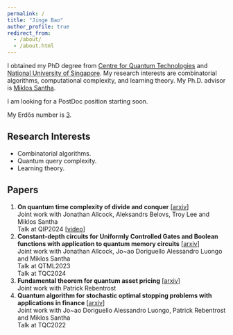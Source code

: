 ```yaml
---
permalink: /
title: "Jinge Bao"
author_profile: true
redirect_from: 
  - /about/
  - /about.html
---
```


I obtained my PhD degree from [Centre for Quantum Technologies](https://www.quantumlah.org/) and [National University of Singapore](https://nus.edu.sg/). My research interests are combinatorial algorithms, computational complexity, and learning theory. My Ph.D. advisor is [Miklos Santha](https://www.irif.fr/~santha/).

I am looking for a PostDoc position starting soon.

My Erdős number is [3](https://mathscinet.ams.org/mathscinet/freetools/collab-dist?source=1525495&target=189017).

## Research Interests

+ Combinatorial algorithms.
+ Quantum query complexity.
+ Learning theory.

## Papers

1. **On quantum time complexity of divide and conquer** [[arxiv](https://arxiv.org/abs/2311.16401)]\
   Joint work with Jonathan Allcock, Aleksandrs Belovs, Troy Lee and Miklos Santha\
   Talk at QIP2024 [[video](https://www.youtube.com/watch?v=2Vc9FzULV_E)]
2. **Constant-depth circuits for Uniformly Controlled Gates and Boolean functions with application to quantum memory circuits** [[arxiv](https://arxiv.org/abs/2308.08539)]\
   Joint work with Jonathan Allcock, Jo\~ao Doriguello Alessandro Luongo and Miklos Santha\
   Talk at QTML2023\
   Talk at TQC2024
3. **Fundamental theorem for quantum asset pricing** [[arxiv](https://arxiv.org/abs/2212.13815)]\
   Joint work with Patrick Rebentrost
4. **Quantum algorithm for stochastic optimal stopping problems with applications in finance** [[arxiv](https://arxiv.org/abs/2111.15332)]\
   Joint work with Jo\~ao Doriguello Alessandro Luongo, Patrick Rebentrost and Miklos Santha\
   Talk at TQC2022
